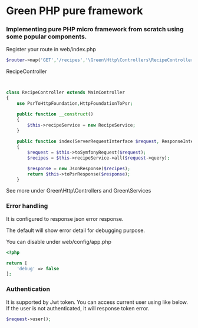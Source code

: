 # Green PHP pure framework

### Implementing pure PHP micro framework from scratch using some popular components.

Register your route in web/index.php

```php
$router->map('GET','/recipes','\Green\Http\Controllers\RecipeController::index');
```

RecipeController

```php


class RecipeController extends MainController
{
    use PsrToHttpFoundation,HttpFoundationToPsr;

    public function __construct()
    {
        $this->recipeService = new RecipeService;
    }
    
    public function index(ServerRequestInterface $request, ResponseInterface $response)
    {
        $request = $this->toSymfonyRequest($request);
        $recipes = $this->recipeService->all($request->query);

        $response = new JsonResponse($recipes);
        return $this->toPsrResponse($response);
    }
```

See more under Green\Http\Controllers and Green\Services

### Error handling 
It is configured to response json error response.

The default will show error detail for debugging purpose.

You can disable under web/config/app.php

```php
<?php 

return [
    'debug' => false
];
```

### Authentication
It is supported by Jwt token. You can access current user using like below. If the user is not authenticated, it will response 
token error.

```php
$request->user();
````
